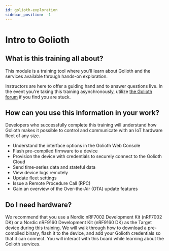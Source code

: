 ```yaml
---
id: golioth-exploration
sidebar_position: -1
---
```


# Intro to Golioth

## What is this training all about?

This module is a training tool where you'll learn about Golioth and the services
available through hands-on exploration.

Instructors are here to offer a guiding hand and to answer questions live. In
the event you're taking this training asynchronously, utilize [the Golioth
forum](https://forum.golioth.io) if you find you are stuck.

## How can you use this information in your work?

Developers who successfully complete this training will understand how Golioth
makes it possible to control and communicate with an IoT hardware fleet of any
size.

* Understand the interface options in the Golioth Web Console
* Flash pre-compiled firmware to a device
* Provision the device with credentials to securely connect to the Golioth Cloud
* Send time-series data and stateful data
* View device logs remotely
* Update fleet settings
* Issue a Remote Procedure Call (RPC)
* Gain an overview of the Over-the-Air (OTA) update features

## Do I need hardware?

We recommend that you use a Nordic nRF7002 Development Kit (nRF7002 DK) or a
Nordic nRF9160 Development Kit (nRF9160 DK) as the Target device during this
training. We will walk through how to download a pre-compiled binary, flash it
to the device, and add your Golioth credentials so that it can connect. You will
interact with this board while learning about the Golioth services.
